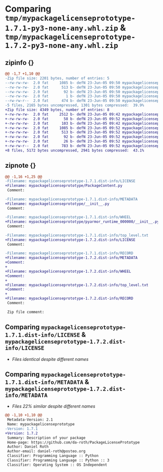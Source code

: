 # Comparing `tmp/mypackagelicenseprototype-1.7.1-py3-none-any.whl.zip` & `tmp/mypackagelicenseprototype-1.7.2-py3-none-any.whl.zip`

## zipinfo {}

```diff
@@ -1,7 +1,10 @@
-Zip file size: 2201 bytes, number of entries: 5
--rw-rw-rw-  2.0 fat     1085 b- defN 23-Jun-05 09:50 mypackagelicenseprototype-1.7.1.dist-info/LICENSE
--rw-rw-rw-  2.0 fat      513 b- defN 23-Jun-05 09:50 mypackagelicenseprototype-1.7.1.dist-info/METADATA
--rw-rw-rw-  2.0 fat       92 b- defN 23-Jun-05 09:50 mypackagelicenseprototype-1.7.1.dist-info/WHEEL
--rw-rw-rw-  2.0 fat        1 b- defN 23-Jun-05 09:50 mypackagelicenseprototype-1.7.1.dist-info/top_level.txt
--rw-rw-r--  2.0 fat      474 b- defN 23-Jun-05 09:50 mypackagelicenseprototype-1.7.1.dist-info/RECORD
-5 files, 2165 bytes uncompressed, 1301 bytes compressed:  39.9%
+Zip file size: 4349 bytes, number of entries: 8
+-rw-rw-rw-  2.0 fat     2512 b- defN 23-Jun-05 09:42 mypackagelicenseprototype/PackageContent.py
+-rw-rw-rw-  2.0 fat       58 b- defN 23-Jun-05 09:52 mypackagelicenseprototype/__init__.py
+-rw-rw-rw-  2.0 fat      103 b- defN 23-Jun-05 09:42 mypackagelicenseprototype/pyarmor_runtime_000000/__init__.py
+-rw-rw-rw-  2.0 fat     1085 b- defN 23-Jun-05 09:52 mypackagelicenseprototype-1.7.2.dist-info/LICENSE
+-rw-rw-rw-  2.0 fat      513 b- defN 23-Jun-05 09:52 mypackagelicenseprototype-1.7.2.dist-info/METADATA
+-rw-rw-rw-  2.0 fat       92 b- defN 23-Jun-05 09:52 mypackagelicenseprototype-1.7.2.dist-info/WHEEL
+-rw-rw-rw-  2.0 fat       26 b- defN 23-Jun-05 09:52 mypackagelicenseprototype-1.7.2.dist-info/top_level.txt
+-rw-rw-r--  2.0 fat      783 b- defN 23-Jun-05 09:52 mypackagelicenseprototype-1.7.2.dist-info/RECORD
+8 files, 5172 bytes uncompressed, 2941 bytes compressed:  43.1%
```

## zipnote {}

```diff
@@ -1,16 +1,25 @@
-Filename: mypackagelicenseprototype-1.7.1.dist-info/LICENSE
+Filename: mypackagelicenseprototype/PackageContent.py
 Comment: 
 
-Filename: mypackagelicenseprototype-1.7.1.dist-info/METADATA
+Filename: mypackagelicenseprototype/__init__.py
 Comment: 
 
-Filename: mypackagelicenseprototype-1.7.1.dist-info/WHEEL
+Filename: mypackagelicenseprototype/pyarmor_runtime_000000/__init__.py
 Comment: 
 
-Filename: mypackagelicenseprototype-1.7.1.dist-info/top_level.txt
+Filename: mypackagelicenseprototype-1.7.2.dist-info/LICENSE
 Comment: 
 
-Filename: mypackagelicenseprototype-1.7.1.dist-info/RECORD
+Filename: mypackagelicenseprototype-1.7.2.dist-info/METADATA
+Comment: 
+
+Filename: mypackagelicenseprototype-1.7.2.dist-info/WHEEL
+Comment: 
+
+Filename: mypackagelicenseprototype-1.7.2.dist-info/top_level.txt
+Comment: 
+
+Filename: mypackagelicenseprototype-1.7.2.dist-info/RECORD
 Comment: 
 
 Zip file comment:
```

## Comparing `mypackagelicenseprototype-1.7.1.dist-info/LICENSE` & `mypackagelicenseprototype-1.7.2.dist-info/LICENSE`

 * *Files identical despite different names*

## Comparing `mypackagelicenseprototype-1.7.1.dist-info/METADATA` & `mypackagelicenseprototype-1.7.2.dist-info/METADATA`

 * *Files 22% similar despite different names*

```diff
@@ -1,10 +1,10 @@
 Metadata-Version: 2.1
 Name: mypackagelicenseprototype
-Version: 1.7.1
+Version: 1.7.2
 Summary: Description of your package
 Home-page: https://github.com/da-roth/PackageLicensePrototype
 Author: Daniel Roth
 Author-email: daniel-roth@posteo.org
 Classifier: Programming Language :: Python
 Classifier: Programming Language :: Python :: 3
 Classifier: Operating System :: OS Independent
```

